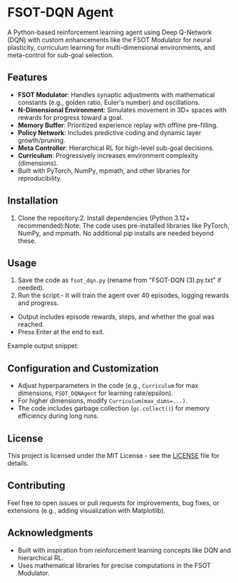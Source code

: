 # FSOT-DQN Agent

A Python-based reinforcement learning agent using Deep Q-Network (DQN) with custom enhancements like the FSOT Modulator for neural plasticity, curriculum learning for multi-dimensional environments, and meta-control for sub-goal selection.

## Features
- **FSOT Modulator**: Handles synaptic adjustments with mathematical constants (e.g., golden ratio, Euler's number) and oscillations.
- **N-Dimensional Environment**: Simulates movement in 3D+ spaces with rewards for progress toward a goal.
- **Memory Buffer**: Prioritized experience replay with offline pre-filling.
- **Policy Network**: Includes predictive coding and dynamic layer growth/pruning.
- **Meta Controller**: Hierarchical RL for high-level sub-goal decisions.
- **Curriculum**: Progressively increases environment complexity (dimensions).
- Built with PyTorch, NumPy, mpmath, and other libraries for reproducibility.

## Installation
1. Clone the repository:2. Install dependencies (Python 3.12+ recommended):Note: The code uses pre-installed libraries like PyTorch, NumPy, and mpmath. No additional pip installs are needed beyond these.

## Usage
1. Save the code as `fsot_dqn.py` (rename from "FSOT-DQN (3).py.txt" if needed).
2. Run the script:- It will train the agent over 40 episodes, logging rewards and progress.
- Output includes episode rewards, steps, and whether the goal was reached.
- Press Enter at the end to exit.

Example output snippet:
## Configuration and Customization
- Adjust hyperparameters in the code (e.g., `Curriculum` for max dimensions, `FSOT_DQNAgent` for learning rate/epsilon).
- For higher dimensions, modify `Curriculum(max_dims=...)`.
- The code includes garbage collection (`gc.collect()`) for memory efficiency during long runs.

## License
This project is licensed under the MIT License - see the [LICENSE](LICENSE) file for details.

## Contributing
Feel free to open issues or pull requests for improvements, bug fixes, or extensions (e.g., adding visualization with Matplotlib).

## Acknowledgments
- Built with inspiration from reinforcement learning concepts like DQN and hierarchical RL.
- Uses mathematical libraries for precise computations in the FSOT Modulator.
